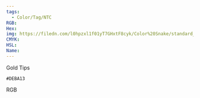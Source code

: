 ```yaml
---
tags:
  - Color/Tag/NTC
RGB:
Hex:
img: https://filedn.com/l0hpzxl1f01yT7GHxtF8cyk/Color%20Snake/standard_csv_to_svg/%23/DEBA13.svg
CMYK:
HSL:
Name:
---
```

Gold Tips
```palette
#DEBA13
```
RGB
